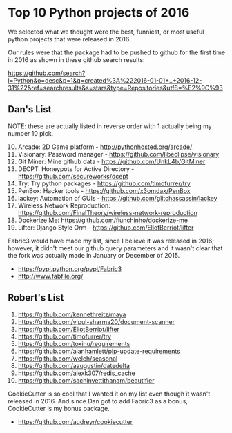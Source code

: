 # Top 10 Python projects of 2016

We selected what we thought were the best, funniest, or most useful python projects that were released in 2016.

Our rules were that the package had to be pushed to github for the first time in 2016 as shown in these github search results:

https://github.com/search?l=Python&o=desc&p=1&q=created%3A%222016-01-01+..+2016-12-31%22&ref=searchresults&s=stars&type=Repositories&utf8=%E2%9C%93

## Dan's List

NOTE: these are actually listed in reverse order with 1 actually being my number 10 pick.

 10. Arcade: 2D Game platform - http://pythonhosted.org/arcade/
 9. Visionary: Password manager - https://github.com/libeclipse/visionary
 8. Git Miner: Mine github data - https://github.com/UnkL4b/GitMiner
 7. DECPT: Honeypots for Active Directory - https://github.com/secureworks/dcept
 6. Try: Try python packages - https://github.com/timofurrer/try
 5. PenBox: Hacker tools - https://github.com/x3omdax/PenBox
 4. lackey: Automation of GUIs - https://github.com/glitchassassin/lackey
 3. Wireless Network Reproduction: https://github.com/FinalTheory/wireless-network-reproduction
 2. Dockerize Me: https://github.com/fiunchinho/dockerize-me
 1. Lifter: Django Style Orm - https://github.com/EliotBerriot/lifter

Fabric3 would have made my list, since I believe it was released in 2016; however, it didn't meet our github query parameters and it wasn't clear that the fork was actually made in January or December of 2015.

* https://pypi.python.org/pypi/Fabric3
* http://www.fabfile.org/

## Robert's List

1. https://github.com/kennethreitz/maya 
2. https://github.com/vipul-sharma20/document-scanner
3. https://github.com/EliotBerriot/lifter 
4. https://github.com/timofurrer/try
5. https://github.com/toxinu/requirements
6. https://github.com/alanhamlett/pip-update-requirements 
7. https://github.com/welch/seasonal 
8. https://github.com/aaugustin/datedelta 
9. https://github.com/alexk307/redis_cache
10. https://github.com/sachinvettithanam/beautifier

CookieCutter is so cool that I wanted it on my list even though it wasn't released in 2016. And since Dan got to add Fabric3 as a bonus, CookieCutter is my bonus package.

* https://github.com/audreyr/cookiecutter
